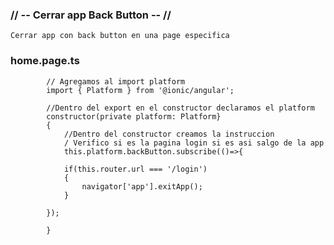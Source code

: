 ### // -- Cerrar app  Back Button -- //

    Cerrar app con back button en una page especifica

### home.page.ts

            // Agregamos al import platform
            import { Platform } from '@ionic/angular';

            //Dentro del export en el constructor declaramos el platform
            constructor(private platform: Platform}
            {
                //Dentro del constructor creamos la instruccion
                / Verifico si es la pagina login si es asi salgo de la app
                this.platform.backButton.subscribe(()=>{

                if(this.router.url === '/login')
                {
                    navigator['app'].exitApp();
                }

            });
                
            }

